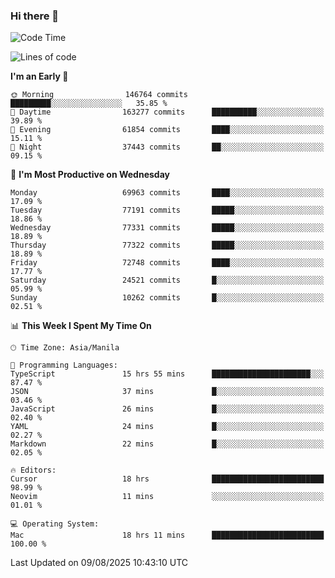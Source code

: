 ### Hi there 👋

<!--START_SECTION:waka-->
![Code Time](http://img.shields.io/badge/Code%20Time-6%2C173%20hrs%2021%20mins-blue)

![Lines of code](https://img.shields.io/badge/From%20Hello%20World%20I%27ve%20Written-140.0%20million%20lines%20of%20code-blue)

**I'm an Early 🐤** 

```text
🌞 Morning                146764 commits      █████████░░░░░░░░░░░░░░░░   35.85 % 
🌆 Daytime                163277 commits      ██████████░░░░░░░░░░░░░░░   39.89 % 
🌃 Evening                61854 commits       ████░░░░░░░░░░░░░░░░░░░░░   15.11 % 
🌙 Night                  37443 commits       ██░░░░░░░░░░░░░░░░░░░░░░░   09.15 % 
```
📅 **I'm Most Productive on Wednesday** 

```text
Monday                   69963 commits       ████░░░░░░░░░░░░░░░░░░░░░   17.09 % 
Tuesday                  77191 commits       █████░░░░░░░░░░░░░░░░░░░░   18.86 % 
Wednesday                77331 commits       █████░░░░░░░░░░░░░░░░░░░░   18.89 % 
Thursday                 77322 commits       █████░░░░░░░░░░░░░░░░░░░░   18.89 % 
Friday                   72748 commits       ████░░░░░░░░░░░░░░░░░░░░░   17.77 % 
Saturday                 24521 commits       █░░░░░░░░░░░░░░░░░░░░░░░░   05.99 % 
Sunday                   10262 commits       █░░░░░░░░░░░░░░░░░░░░░░░░   02.51 % 
```


📊 **This Week I Spent My Time On** 

```text
🕑︎ Time Zone: Asia/Manila

💬 Programming Languages: 
TypeScript               15 hrs 55 mins      ██████████████████████░░░   87.47 % 
JSON                     37 mins             █░░░░░░░░░░░░░░░░░░░░░░░░   03.46 % 
JavaScript               26 mins             █░░░░░░░░░░░░░░░░░░░░░░░░   02.40 % 
YAML                     24 mins             █░░░░░░░░░░░░░░░░░░░░░░░░   02.27 % 
Markdown                 22 mins             █░░░░░░░░░░░░░░░░░░░░░░░░   02.05 % 

🔥 Editors: 
Cursor                   18 hrs              █████████████████████████   98.99 % 
Neovim                   11 mins             ░░░░░░░░░░░░░░░░░░░░░░░░░   01.01 % 

💻 Operating System: 
Mac                      18 hrs 11 mins      █████████████████████████   100.00 % 
```


 Last Updated on 09/08/2025 10:43:10 UTC
<!--END_SECTION:waka-->


<!--
**rad182/rad182** is a ✨ _special_ ✨ repository because its `README.md` (this file) appears on your GitHub profile.

Here are some ideas to get you started:

- 🔭 I’m currently working on ...
- 🌱 I’m currently learning ...
- 👯 I’m looking to collaborate on ...
- 🤔 I’m looking for help with ...
- 💬 Ask me about ...
- 📫 How to reach me: ...
- 😄 Pronouns: ...
- ⚡ Fun fact: ...
-->
